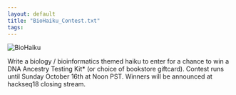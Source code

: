 ```yaml
---
layout: default
title: "BioHaiku_Contest.txt"
tags:
---
```


![BioHaiku](https://static1.squarespace.com/static/56e4a3eb01dbae3492a238b0/t/5bb7c3a1f4e1fce77bbc900f/1538769838862/BioHaiku.png)

<div></div>

Write a biology / bioinformatics themed haiku to enter for a chance to win a DNA Ancestry Testing Kit* (or choice of bookstore giftcard). Contest runs until Sunday October 16th at Noon PST. Winners will be announced at hackseq18 closing stream.